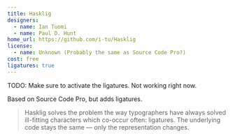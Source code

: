 ```yaml
---
title: Hasklig
designers:
  - name: Ian Tuomi
  - name: Paul D. Hunt
home_url: https://github.com/i-tu/Hasklig
license:
  - name: Unknown (Probably the same as Source Code Pro?)
cost: free
ligatures: true
---
```


TODO: Make sure to activate the ligatures. Not working right now.

Based on Source Code Pro, but adds ligatures.

> Hasklig solves the problem the way typographers have always solved ill-fitting characters which co-occur often: ligatures. The underlying code stays the same — only the representation changes.
